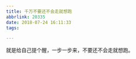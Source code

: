 ```yaml
---
title: 千万不要还不会走就想跑
abbrlink: 20335
date: 2018-07-24 16:11:33
tags: 

---
```

就是给自己提个醒，一步一步来，不要还不会走就想跑。